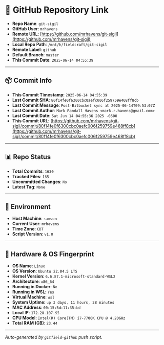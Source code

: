 # 🔗 GitHub Repository Link

- **Repo Name**: `git-sigil`
- **GitHub User**: `mrhavens`
- **Remote URL**: [https://github.com/mrhavens/git-sigil](https://github.com/mrhavens/git-sigil)
- **Local Repo Path**: `/mnt/h/fieldcraft/git-sigil`
- **Remote Label**: `github`
- **Default Branch**: `master`
- **This Commit Date**: `2025-06-14 04:55:39`

---

## 📦 Commit Info

- **This Commit Timestamp**: `2025-06-14 04:55:39`
- **Last Commit SHA**: `80f14fe0f6300cbc0aefc006f259759e468ff8cb`
- **Last Commit Message**: `Post-Bitbucket sync at 2025-06-14T09:53:07Z`
- **Last Commit Author**: `Mark Randall Havens <mark.r.havens@gmail.com>`
- **Last Commit Date**: `Sat Jun 14 04:55:36 2025 -0500`
- **This Commit URL**: [https://github.com/mrhavens/git-sigil/commit/80f14fe0f6300cbc0aefc006f259759e468ff8cb](https://github.com/mrhavens/git-sigil/commit/80f14fe0f6300cbc0aefc006f259759e468ff8cb)

---

## 📊 Repo Status

- **Total Commits**: `1630`
- **Tracked Files**: `165`
- **Uncommitted Changes**: `No`
- **Latest Tag**: `None`

---

## 🧭 Environment

- **Host Machine**: `samson`
- **Current User**: `mrhavens`
- **Time Zone**: `CDT`
- **Script Version**: `v1.0`

---

## 🧬 Hardware & OS Fingerprint

- **OS Name**: `Linux`
- **OS Version**: `Ubuntu 22.04.5 LTS`
- **Kernel Version**: `6.6.87.1-microsoft-standard-WSL2`
- **Architecture**: `x86_64`
- **Running in Docker**: `No`
- **Running in WSL**: `Yes`
- **Virtual Machine**: `wsl`
- **System Uptime**: `up 3 days, 11 hours, 28 minutes`
- **MAC Address**: `00:15:5d:11:35:bd`
- **Local IP**: `172.28.107.95`
- **CPU Model**: `Intel(R) Core(TM) i7-7700K CPU @ 4.20GHz`
- **Total RAM (GB)**: `23.44`

---

_Auto-generated by `gitfield-github` push script._
